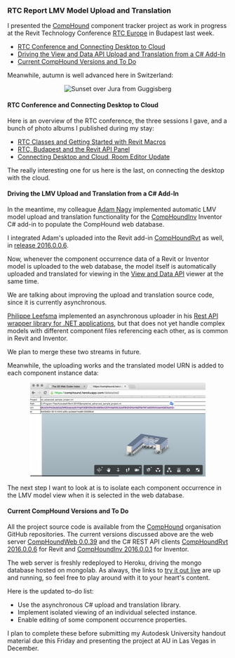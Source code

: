 <head>
<title>The 3D Web Coder</title>
<meta http-equiv="Content-Type" content="text/html; charset=utf-8"/>
<link rel="stylesheet" type="text/css" href="3dwc.css"/>
<script src="run_prettify.js" type="text/javascript"></script>
<!--
<script src="https://google-code-prettify.googlecode.com/svn/loader/run_prettify.js" type="text/javascript"></script>
-->
</head>

<!---

#adskdevnetwrk
#expressjs
#RestSharp
#Autodesk #IoT #SeeControl #cloud
#python #markdown #asciidoc
#gcal #caldav #googleapi
#milanojs
#3dwebaccel #prague #webgl #3dweb #a360
#au2015 #autocad #inventor #ah8 #cubeathens #developers
#aws #handlebars
#JsFiddle #Reactjs
#autodesku #rtceur
#Reactjs
#MongoDB
#mongolab
#Heroku
akn_include

RTC Report LMV Model Upload and Translation #3dwebcoder #revitapi #restapi #nodejs #adsk #ViewAndDataAPI #javascript #rtceur #au2015

I presented the CompHound component tracker project as work in progress at the Revit Technology Conference RTC Europe in Budapest last week
&ndash; RTC Conference and Connecting Desktop to Cloud
&ndash; Driving the View and Data API Upload and Translation from a C# Add-In
&ndash; Current CompHound Versions and To Do...

-->


### RTC Report LMV Model Upload and Translation

I presented
the [CompHound](https://github.com/CompHound) component tracker project as work in progress at
the Revit Technology Conference [RTC Europe](http://www.rtcevents.com/rtc2015eu) in
Budapest last week.

- [RTC Conference and Connecting Desktop to Cloud](#2)
- [Driving the View and Data API Upload and Translation from a C# Add-In](#3)
- [Current CompHound Versions and To Do](#4)

Meanwhile, autumn is well advanced here in Switzerland:

<center>
<img src="/p/2015/2015-11-09_st_ursen_guggisberg/761_sunset_over_jura_cropped.jpg" alt="Sunset over Jura from Guggisberg" width="400"/>
</center>



#### <a name="2"></a>RTC Conference and Connecting Desktop to Cloud

Here is an overview of the RTC conference, the three sessions I gave, and a bunch of photo albums I published during my stay:

- [RTC Classes and Getting Started with Revit Macros](http://thebuildingcoder.typepad.com/blog/2015/10/rtc-classes-and-getting-started-with-revit-macros.html)
- [RTC, Budapest and the Revit API Panel](http://thebuildingcoder.typepad.com/blog/2015/11/rtc-budapest-and-the-revit-api-panel.html)
- [Connecting Desktop and Cloud, Room Editor Update](http://thebuildingcoder.typepad.com/blog/2015/11/connecting-desktop-and-cloud-room-editor-update.html)

The really interesting one for us here is the last, on connecting the desktop with the cloud.



#### <a name="3"></a>Driving the LMV Upload and Translation from a C# Add-In

In the meantime, my
colleague [Adam Nagy](http://adndevblog.typepad.com/autocad/adam-nagy.html) implemented
automatic LMV model upload and translation functionality for
the [CompHoundInv](https://github.com/CompHound/CompHoundInv) Inventor
C# add-in to populate the CompHound web database.

I integrated Adam's uploaded into the Revit
add-in [CompHoundRvt](https://github.com/CompHound/CompHoundRvt) as well,
in [release 2016.0.0.6](https://github.com/CompHound/CompHoundRvt/releases/tag/2016.0.0.6).

Now, whenever the component occurrence data of a Revit or Inventor model is uploaded to the web database, the model itself is automatically uploaded and translated for viewing in
the [View and Data API](https://developer.autodesk.com) viewer at the same time.

We are talking about improving the upload and translation source code, since it is currently asynchronous.

[Philippe Leefsma](http://adndevblog.typepad.com/cloud_and_mobile/philippe-leefsma.html) implemented
an asynchronous uploader in
his [Rest API wrapper library for .NET applications](https://github.com/Developer-Autodesk/library-dotnet-view.and.data.api),
but that does not yet handle complex models with different component files referencing each other, as is common in Revit and Inventor.

We plan to merge these two streams in future.

Meanwhile, the uploading works and the translated model URN is added to each component instance data:

<center>
<img src="img/lmv_urn.png" alt="LMV URN" width="400"/>
</center>

The next step I want to look at is to isolate each component occurrence in the LMV model view when it is selected in the web database.


#### <a name="4"></a>Current CompHound Versions and To Do

All the project source code is available from
the [CompHound](https://github.com/CompHound) organisation GitHub repositories.
The current versions discussed above are the web
server [CompHoundWeb 0.0.39](https://github.com/CompHound/CompHoundWeb/releases/tag/0.0.39) and
the C# REST API
clients [CompHoundRvt 2016.0.0.6](https://github.com/CompHound/CompHoundRvt/releases/tag/2016.0.0.6) for Revit
and [CompHoundInv 2016.0.0.1](https://github.com/CompHound/CompHoundInv/releases/tag/2016.0.0.1) for Inventor.

The web server is freshly redeployed to Heroku, driving the mongo database hosted on mongolab.
As always, the links
to [try it out live](https://github.com/CompHound/CompHound.github.io#try-it-out-live) are
up and running, so feel free to play around with it to your heart's content.

Here is the updated to-do list:

- Use the asynchronous C# upload and translation library.
- Implement isolated viewing of an individual selected instance.
- Enable editing of some component occurrence properties.

I plan to complete these before submitting my Autodesk University handout material due this Friday and presenting the project at AU in Las Vegas in December.
